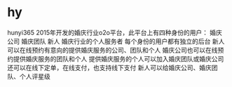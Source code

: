 # hy
hunyi365
2015年开发的婚庆行业o2o平台，此平台上有四种身份的用户：
婚庆公司
婚庆团队
新人
婚庆行业的个人服务者
每个身份的用户都有独立的后台
新人可以在线预约有意向的提供婚庆服务的公司、团队和个人
婚庆公司也可以在线预约提供婚庆服务的团队和个人
提供婚庆服务的个人可以加入婚庆团队或婚庆公司
还可以在线下定单，在线支付，也支持线下支付
新人可以给婚庆公司、婚庆团队、个人评星级
